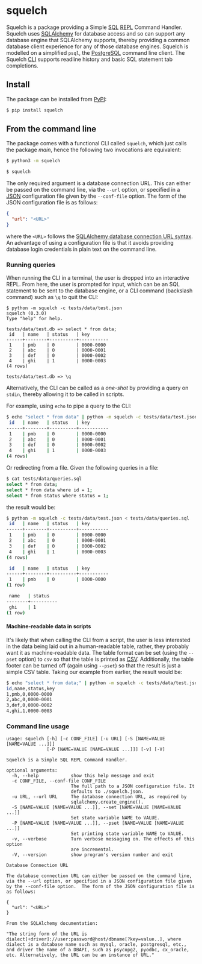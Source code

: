 # squelch

Squelch is a package providing a Simple [SQL](https://en.wikipedia.org/wiki/SQL) [REPL](https://en.wikipedia.org/wiki/Read%E2%80%93eval%E2%80%93print_loop) Command Handler.  Squelch uses [SQLAlchemy](https://www.sqlalchemy.org/) for database access and so can support any database engine that SQLAlchemy supports, thereby providing a common database client experience for any of those database engines.  Squelch is modelled on a simplified `psql`, the [PostgreSQL](https://www.postgresql.org/) command line client.  The Squelch [CLI](https://en.wikipedia.org/wiki/Command-line_interface) supports readline history and basic SQL statement tab completions.

## Install

The package can be installed from [PyPI](https://pypi.org/):

```bash
$ pip install squelch
```

## From the command line

The package comes with a functional CLI called `squelch`, which just calls the package *main*, hence the following two invocations are equivalent:

```bash
$ python3 -m squelch
```

```bash
$ squelch
```

The only required argument is a database connection URL.  This can either be passed on the command line, via the `--url` option, or specified in a [JSON](https://en.wikipedia.org/wiki/JSON) configuration file given by the `--conf-file` option.  The form of the JSON configuration file is as follows:

```json
{
  "url": "<URL>"
}
```

where the `<URL>` follows the [SQLAlchemy database connection URL syntax](https://docs.sqlalchemy.org/en/20/core/engines.html#database-urls).  An advantage of using a configuration file is that it avoids providing database login credentials in plain text on the command line.

### Running queries

When running the CLI in a terminal, the user is dropped into an interactive REPL.  From here, the user is prompted for input, which can be an SQL statement to be sent to the database engine, or a CLI command (backslash command) such as `\q` to quit the CLI:

```
$ python -m squelch -c tests/data/test.json 
squelch (0.3.0)
Type "help" for help.

tests/data/test.db => select * from data;
 id   | name   | status   | key
------+--------+----------+-----------
 1    | pmb    | 0        | 0000-0000
 2    | abc    | 0        | 0000-0001
 3    | def    | 0        | 0000-0002
 4    | ghi    | 1        | 0000-0003
(4 rows)

tests/data/test.db => \q
```

Alternatively, the CLI can be called as a *one-shot* by providing a query on `stdin`, thereby allowing it to be called in scripts.

For example, using `echo` to pipe a query to the CLI:

```bash
$ echo "select * from data" | python -m squelch -c tests/data/test.json
 id   | name   | status   | key
------+--------+----------+-----------
 1    | pmb    | 0        | 0000-0000
 2    | abc    | 0        | 0000-0001
 3    | def    | 0        | 0000-0002
 4    | ghi    | 1        | 0000-0003
(4 rows)

```

Or redirecting from a file.  Given the following queries in a file:

```bash
$ cat tests/data/queries.sql
select * from data;
select * from data where id = 1;
select * from status where status = 1;
```

the result would be:

```bash
$ python -m squelch -c tests/data/test.json < tests/data/queries.sql
 id   | name   | status   | key
------+--------+----------+-----------
 1    | pmb    | 0        | 0000-0000
 2    | abc    | 0        | 0000-0001
 3    | def    | 0        | 0000-0002
 4    | ghi    | 1        | 0000-0003
(4 rows)

 id   | name   | status   | key
------+--------+----------+-----------
 1    | pmb    | 0        | 0000-0000
(1 row)

 name   | status
--------+----------
 ghi    | 1
(1 row)

```

#### Machine-readable data in scripts

It's likely that when calling the CLI from a script, the user is less interested in the data being laid out in a human-readable table, rather, they probably want it as machine-readable data.  The table format can be set (using the `--pset` option) to `csv` so that the table is printed as [CSV](https://en.wikipedia.org/wiki/Comma-separated_values).  Additionally, the table footer can be turned off (again using `--pset`) so that the result is just a simple CSV table.  Taking our example from earlier, the result would be:

```bash
$ echo "select * from data;" | python -m squelch -c tests/data/test.json --pset format=csv --pset footer=off
id,name,status,key
1,pmb,0,0000-0000
2,abc,0,0000-0001
3,def,0,0000-0002
4,ghi,1,0000-0003

```

### Command line usage

```
usage: squelch [-h] [-c CONF_FILE] [-u URL] [-S [NAME=VALUE [NAME=VALUE ...]]]
               [-P [NAME=VALUE [NAME=VALUE ...]]] [-v] [-V]

Squelch is a Simple SQL REPL Command Handler.

optional arguments:
  -h, --help            show this help message and exit
  -c CONF_FILE, --conf-file CONF_FILE
                        The full path to a JSON configuration file. It
                        defaults to ./squelch.json.
  -u URL, --url URL     The database connection URL, as required by
                        sqlalchemy.create_engine().
  -S [NAME=VALUE [NAME=VALUE ...]], --set [NAME=VALUE [NAME=VALUE ...]]
                        Set state variable NAME to VALUE.
  -P [NAME=VALUE [NAME=VALUE ...]], --pset [NAME=VALUE [NAME=VALUE ...]]
                        Set printing state variable NAME to VALUE.
  -v, --verbose         Turn verbose messaging on. The effects of this option
                        are incremental.
  -V, --version         show program's version number and exit

Database Connection URL

The database connection URL can either be passed on the command line, via the --url option, or specified in a JSON configuration file given by the --conf-file option.  The form of the JSON configuration file is as follows:

{
  "url": "<URL>"
}

From the SQLAlchemy documentation:

"The string form of the URL is dialect[+driver]://user:password@host/dbname[?key=value..], where dialect is a database name such as mysql, oracle, postgresql, etc., and driver the name of a DBAPI, such as psycopg2, pyodbc, cx_oracle, etc. Alternatively, the URL can be an instance of URL."
```

